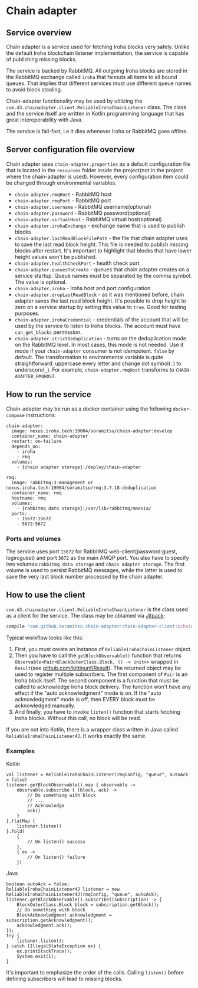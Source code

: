 # Chain adapter
## Service overview 
Chain adapter is a service used for fetching Iroha blocks very safely. Unlike the default Iroha blockchain listener implementation, the service is capable of publishing missing blocks. 

The service is backed by RabbitMQ. All outgoing Iroha blocks are stored in the RabbitMQ exchange called `iroha` that fanouts all items to all bound queues. That implies that different services must use different queue names to avoid block stealing.

Chain-adapter functionality may be used by utilizing the `com.d3.chainadapter.client.ReliableIrohaChainListener` class. The class and the service itself are written in Kotlin programming language that has great interoperability with Java.

The service is fail-fast, i.e it dies whenever Iroha or RabbitMQ goes offline.
## Server configuration file overview
Chain adapter uses `chain-adapter.properties` as a default configuration file that is located in the `resources` folder inside the project(not in the project where the chain-adapter is used). However, every configuration item could be changed through environmental variables.
- `chain-adapter.rmqHost` - RabbitMQ host
- `chain-adapter.rmqPort` - RabbitMQ port
- `chain-adapter.username` - RabbitMQ username(optional)
- `chain-adapter.password` - RabbitMQ password(optional)
- `chain-adapter.virtualHost` - RabbitMQ virtual host(optional)
- `chain-adapter.irohaExchange` - exchange name that is used to publish blocks
- `chain-adapter.lastReadBlockFilePath` - the file that chain adapter uses to save the last read block height. This file is needed to publish missing blocks after restart. It's important to highlight that blocks that have lower height values won't be published.
- `chain-adapter.healthCheckPort` - health check port
- `chain-adapter.queuesToCreate` - queues that chain adapter creates on a service startup. Queue names must be separated by the comma symbol. The value is optional.
- `chain-adapter.iroha` - Iroha host and port configuration
- `chain-adapter.dropLastReadBlock` - as it was mentioned before, chain adapter saves the last read block height. It's possible to drop height to zero on a service startup by setting this value to `true`. Good for testing purposes. 
- `chain-adapter.irohaCredential` - credentials of the account that will be used by the service to listen to Iroha blocks. The account must have `can_get_blocks` permission.
- `chain-adapter.strictDeduplication` - turns on the deduplication mode on the RabbitMQ level. In most cases, this mode is not needed. Use it mode if your `chain-adapter` consumer is not idempotent. `false` by default.
The transformation to environmental variable is quite straightforward: uppercase every letter and change dot symbol(`.`) to underscore(`_`). For example, `chain-adapter.rmqHost` transforms to `CHAIN-ADAPTER_RMQHOST`.

## How to run the service
Chain-adapter may be run as a docker container using the following `docker-compose` instructions:

```
chain-adapter:
  image: nexus.iroha.tech:19004/soramitsu/chain-adapter:develop
  container_name: chain-adapter
  restart: on-failure
  depends_on:
    - iroha
    - rmq
  volumes:
    - {chain adapter storage}:/deploy/chain-adapter

rmq:
  image: rabbitmq:3-management or nexus.iroha.tech:19004/soramitsu/rmq:3.7.18-deduplication
  container_name: rmq
  hostname: rmq
  volumes:
    - {rabbitmq data storage}:/var/lib/rabbitmq/mnesia/
  ports:
    - 15672:15672
    - 5672:5672
```
### Ports and volumes
The service uses port `15672` for RabbitMQ web-client(password:guest, login:guest) and port `5672` as the main AMQP port.
You also have to specify two volumes:`rabbitmq data storage` and `chain adapter storage`. 
The first volume is used to persist RabbitMQ messages, while the latter is used to save the very last block number processed by the chain adapter. 
  
## How to use the client
`com.d3.chainadapter.client.ReliableIrohaChainListener` is the class used as a client for the service. The class may be obtained via [Jitpack](https://jitpack.io/#soramitsu/chain-adapter):

```groovy
compile "com.github.soramitsu.chain-adapter:chain-adapter-client:$chain_adapter_client_version"
``` 

Typical workflow looks like this:

1) First, you must create an instance of `ReliableIrohaChainListener` object. 
2) Then you have to call the `getBlockObservable()` function that returns `Observable<Pair<BlockOuterClass.Block, () -> Unit>>` wrapped in `Result`(see [github.com/kittinunf/Result](https://github.com/kittinunf/Result)). The returned object may be used to register multiple subscribers.
The first component of `Pair` is an Iroha block itself. The second component is a function that must be called to acknowledge Iroha block delivery. 
The function won't have any effect if the "auto acknowledgment" mode is on. If the "auto acknowledgment" mode is off, then EVERY block must be acknowledged manually.  
3) And finally, you have to invoke `listen()` function that starts fetching Iroha blocks. Without this call, no block will be read.

If you are not into Kotlin, there is a wrapper class written in Java called `ReliableIrohaChainListener4J`. It works exactly the same. 

### Examples
Kotlin
```
val listener = ReliableIrohaChainListener(rmqConfig, "queue", autoAck = false)
listener.getBlockObservable().map { observable ->
    observable.subscribe { (block, ack) ->
        // Do something with block
        // ...
        // Acknowledge
        ack()
    }
}.flatMap {
    listener.listen()
}.fold(
    {
        // On listen() success 
    },
    { ex ->
        // On listen() failure
    })
```
Java
```
boolean autoAck = false;
ReliableIrohaChainListener4J listener = new ReliableIrohaChainListener4J(rmqConfig, "queue", autoAck);
listener.getBlockObservable().subscribe((subscription) -> {
    BlockOuterClass.Block block = subscription.getBlock();
    // Do something with block
    BlockAcknowledgment acknowledgment = subscription.getAcknowledgment();
    acknowledgment.ack();
});
try {
    listener.listen();
} catch (IllegalStateException ex) {
    ex.printStackTrace();
    System.exit(1);
}
```
It's important to emphasize the order of the calls. Calling `listen()` before defining subscribers will lead to missing blocks. 
